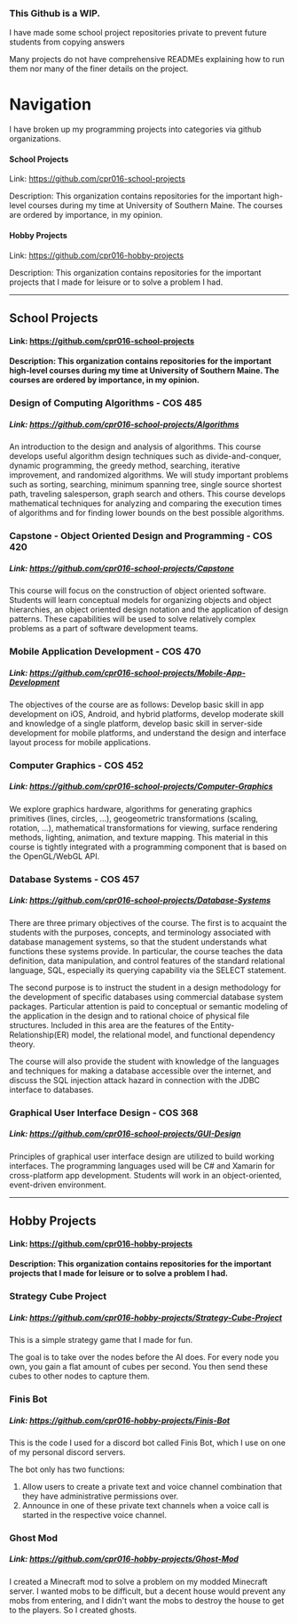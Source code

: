 ### This Github is a WIP.
I have made some school project repositories private to prevent future students from copying answers

Many projects do not have comprehensive READMEs explaining how to run them nor many of the finer details on the project.




# Navigation
I have broken up my programming projects into categories via github organizations.

#### School Projects 
Link: https://github.com/cpr016-school-projects

Description: This organization contains repositories for the important high-level courses during my time at University of Southern Maine. The courses are ordered by importance, in my opinion.


#### Hobby Projects
Link: https://github.com/cpr016-hobby-projects

Description: This organization contains repositories for the important projects that I made for leisure or to solve a problem I had. 

---

## School Projects
#### Link: https://github.com/cpr016-school-projects
#### Description: This organization contains repositories for the important high-level courses during my time at University of Southern Maine. The courses are ordered by importance, in my opinion.

### Design of Computing Algorithms - COS 485 
##### Link: https://github.com/cpr016-school-projects/Algorithms
An introduction to the design and analysis of algorithms. This course develops useful algorithm design techniques such as divide-and-conquer, dynamic programming, the greedy method, searching, iterative improvement, and randomized algorithms. We will study important problems such as sorting, searching, minimum spanning tree, single source shortest path, traveling salesperson, graph search and others. This course develops mathematical techniques for analyzing and comparing the execution times of algorithms and for finding lower bounds on the best possible algorithms.

### Capstone - Object Oriented Design and Programming - COS 420
##### Link: https://github.com/cpr016-school-projects/Capstone
This course will focus on the construction of object oriented software. Students will learn conceptual models for organizing objects and object hierarchies, an object oriented design notation and the application of design patterns. These capabilities will be used to solve relatively complex problems as a part of software development teams.

### Mobile Application Development - COS 470
##### Link: https://github.com/cpr016-school-projects/Mobile-App-Development
The objectives of the course are as follows: Develop basic skill in app development on iOS, Android, and hybrid platforms, develop moderate skill and knowledge of a single platform, develop basic skill in server-side development for mobile platforms, and understand the design and interface layout process for mobile applications.

### Computer Graphics - COS 452
##### Link: https://github.com/cpr016-school-projects/Computer-Graphics
We explore graphics hardware, algorithms for generating graphics primitives (lines, circles, ...), geogeometric transformations (scaling, rotation, ...), mathematical transformations for viewing, surface rendering methods, lighting, animation, and texture mapping. This material in this course is tightly integrated with a programming component that is based on the OpenGL/WebGL API.

### Database Systems - COS 457
##### Link: https://github.com/cpr016-school-projects/Database-Systems
There are three primary objectives of the course. The first is to acquaint the students with the purposes, concepts, and terminology associated with database management systems, so that the student understands what functions these systems provide. In particular, the course teaches the data definition, data manipulation, and control features of the standard relational language, SQL, especially its querying capability via the SELECT statement.

The second purpose is to instruct the student in a design methodology for the development of specific databases using commercial database system packages. Particular attention is paid to conceptual or semantic modeling of the application in the design and to rational choice of physical file structures. Included in this area are the features of the Entity-Relationship(ER) model, the relational model, and functional dependency theory.

The course will also provide the student with knowledge of the languages and techniques for making a database accessible over the internet, and discuss the SQL injection attack hazard in connection with the JDBC interface to databases.

### Graphical User Interface Design - COS 368
##### Link: https://github.com/cpr016-school-projects/GUI-Design
Principles of graphical user interface design are utilized to build working interfaces. The programming languages used will be C# and Xamarin for cross-platform app development. Students will work in an object-oriented, event-driven environment. 



---

## Hobby Projects
#### Link: https://github.com/cpr016-hobby-projects
#### Description: This organization contains repositories for the important projects that I made for leisure or to solve a problem I had. 

### Strategy Cube Project
##### Link: https://github.com/cpr016-hobby-projects/Strategy-Cube-Project
This is a simple strategy game that I made for fun. 

The goal is to take over the nodes before the AI does. For every node you own, you gain a flat amount of cubes per second. You then send these cubes to other nodes to capture them. 

### Finis Bot
##### Link: https://github.com/cpr016-hobby-projects/Finis-Bot
This is the code I used for a discord bot called Finis Bot, which I use on one of my personal discord servers.

The bot only has two functions:
1. Allow users to create a private text and voice channel combination that they have administrative permissions over.
1. Announce in one of these private text channels when a voice call is started in the respective voice channel. 

### Ghost Mod
##### Link: https://github.com/cpr016-hobby-projects/Ghost-Mod
I created a Minecraft mod to solve a problem on my modded Minecraft server. I wanted mobs to be difficult, but a decent house would prevent any mobs from entering, and I didn't want the mobs to destroy the house to get to the players. So I created ghosts.
